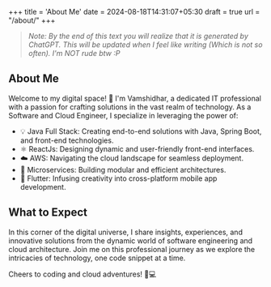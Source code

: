 +++
title = 'About Me'
date = 2024-08-18T14:31:07+05:30
draft = true
url = "/about/"
+++


> _Note: By the end of this text you will realize that it is generated by ChatGPT. This will be updated when I feel like writing (Which is not so often). I'm NOT rude btw :P_

## About Me

Welcome to my digital space! 👋 I'm Vamshidhar, a dedicated IT professional with a passion for crafting solutions in the vast realm of technology. As a Software and Cloud Engineer, I specialize in leveraging the power of:

- 💡 Java Full Stack: Creating end-to-end solutions with Java, Spring Boot, and front-end technologies.
- ⚛️ ReactJs: Designing dynamic and user-friendly front-end interfaces.
- ☁️ AWS: Navigating the cloud landscape for seamless deployment.
- 🚀 Microservices: Building modular and efficient architectures.
- 📱 Flutter: Infusing creativity into cross-platform mobile app development.

## What to Expect

In this corner of the digital universe, I share insights, experiences, and innovative solutions from the dynamic world of software engineering and cloud architecture. Join me on this professional journey as we explore the intricacies of technology, one code snippet at a time.

Cheers to coding and cloud adventures! 🚀💻